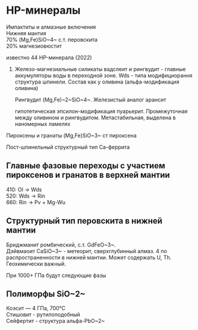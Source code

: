 # HP-минералы
Импактиты и алмазные включения  
Нижняя мантия  
70% (Mg,Fe)SiO~4~ с.т. перовскита  
20% магнезиовюстит

известно 44 HP-минерала (2022)

1. Железо-магнезиальные силикаты
	вадслеит и рингвудит - главные аккумуляторы воды в переходной зоне. 
	Wds - типа модифициорання структура шпинели. Состав как у оливина (альфа-модификация оливина)
	
	Рингвудит (Mg,Fe)~2~SiO~4~. Железистый аналог арансит
	
	гипотетическая эпсилон-модификация пуарьерит. Промежуточная между оливином и рингвудитом. Метастабильная, выделена в наномерных ламелях

Пироксены и гранаты
(Mg,Fe)SiO~3~ ст пироксена  

Пост-шпинельный структурный тип Ca-феррита

## Главные фазовые переходы с участием пироксенов и гранатов в верхней мантии
410: Ol → Wds  
520: Wds → Rin  
660: Rin → Pv + Mg-Wu

## Структурный тип перовскита в нижней мантии
Бриджманит ромбический, с.т. GdFeO~3~.  
Дэйвмаоит CaSiO~3~ - метеорит, сверхглубинный алмаз. 4 по распространенности в нижней мантии. Может содержать U, Th. Геохимически важный.

При 1000+ ГПа будут следующие фазы  

## Полиморфы SiO~2~
Коэсит — 4 ГПа, 700°С  
Стишовит - рутилоподобный  
Сейфертит - структура альфа-PbO~2~  

